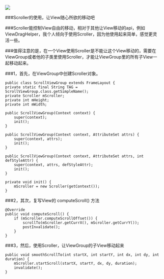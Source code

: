 ![](https://github.com/ruzhan123/ScrollerDemo/raw/master/gif/123.gif)


###Scroller的使用，让View随心所欲的移动吧

###Scroller能控制View自由的移动，相对于其他让View移动的api，例如ViewDragHelper，我个人倾向于使用Scroller，因为他使用起来简单，感觉更灵活一些。


###值得注意的是，在一个View使用Scroller是不能让这个View移动的，需要在ViewGroup或者他的子类里使用Scroller，才能让ViewGroup里的所有子View一起移动起来。


###1，首先，在ViewGroup中创建Scroller对象。

    public class ScrollViewGroup extends FrameLayout {
    private static final String TAG = ScrollViewGroup.class.getSimpleName();
    private Scroller mScroller;
    private int mHeight;
    private int mWidth;
    
    public ScrollViewGroup(Context context) {
        super(context);
        init();
    }
    
    public ScrollViewGroup(Context context, AttributeSet attrs) {
        super(context, attrs);
        init();
    }
    
    public ScrollViewGroup(Context context, AttributeSet attrs, int defStyleAttr) {
        super(context, attrs, defStyleAttr);
        init();
    }
    
    private void init() {
        mScroller = new Scroller(getContext());
    }


###2，其次，复写View的 computeScroll() 方法

    @Override
    public void computeScroll() {
        if (mScroller.computeScrollOffset()) {
            scrollTo(mScroller.getCurrX(), mScroller.getCurrY());
            postInvalidate();
        }
    }

###3，然后，使用Scroller，让ViewGroup的子View移动起来


    public void smoothScrollTo(int startX, int startY, int dx, int dy, int duration) {
        mScroller.startScroll(startX, startY, dx, dy, duration);
        invalidate();
    }


